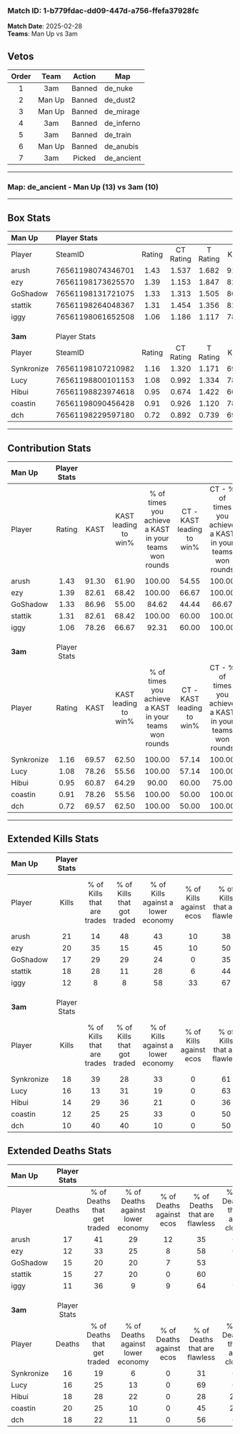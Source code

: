 ### Match ID: 1-b779fdac-dd09-447d-a756-ffefa37928fc  
**Match Date**: 2025-02-28  
**Teams**: Man Up vs 3am  

## Vetos  

| Order | Team | Action | Map |
| :---: | :--: | :----: | --- |
| 1 | 3am | Banned | de_nuke |
| 2 | Man Up | Banned | de_dust2 |
| 3 | Man Up | Banned | de_mirage |
| 4 | 3am | Banned | de_inferno |
| 5 | 3am | Banned | de_train |
| 6 | Man Up | Banned | de_anubis |
| 7 | 3am | Picked | de_ancient |

---  

### **Map**: de_ancient - Man Up (13) vs 3am (10)  
---  

## Box Stats  

| **Man Up** | Player Stats      |        |           |          |       |      |       |         |        |      |     |
| :- | :- | :-: | :-: | :-: | :-: | :-: | :-: | :-: | :-: | :-: | :-: |
| Player     | SteamID           | Rating | CT Rating | T Rating | KAST  | ADR  | Kills | Assists | Deaths | K/D  | HS% |
| arush      | 76561198074346701 |  1.43  |   1.537   |  1.682   | 91.30 | 84.5 |  21   |    9    |   17   | 1.24 | 42  |
| ezy        | 76561198173625570 |  1.39  |   1.153   |  1.847   | 82.61 | 75.4 |  20   |    3    |   12   | 1.67 | 60  |
| GoShadow   | 76561198131721075 |  1.33  |   1.313   |  1.505   | 86.96 | 98.4 |  17   |    7    |   15   | 1.13 | 29  |
| stattik    | 76561198264048367 |  1.31  |   1.454   |  1.356   | 82.61 | 95.8 |  18   |    3    |   15   | 1.20 | 38  |
| iggy       | 76561198061652508 |  1.06  |   1.186   |  1.117   | 78.26 | 65.5 |  12   |    5    |   11   | 1.09 | 58  |
|            |                   |        |           |          |       |      |       |         |        |      |     |
|            |                   |        |           |          |       |      |       |         |        |      |     |
|            |                   |        |           |          |       |      |       |         |        |      |     |
| **3am**    | Player Stats      |        |           |          |       |      |       |         |        |      |     |
| Player     | SteamID           | Rating | CT Rating | T Rating | KAST  | ADR  | Kills | Assists | Deaths | K/D  | HS% |
| Synkronize | 76561198107210982 |  1.16  |   1.320   |  1.171   | 69.57 | 81.8 |  18   |    6    |   16   | 1.13 | 50  |
| Lucy       | 76561198800101153 |  1.08  |   0.992   |  1.334   | 78.26 | 60.2 |  16   |    5    |   16   | 1.00 | 37  |
| Hibui      | 76561198823974618 |  0.95  |   0.674   |  1.422   | 60.87 | 95.8 |  14   |    6    |   18   | 0.78 | 71  |
| coastin    | 76561198090456428 |  0.91  |   0.926   |  1.120   | 78.26 | 78.8 |  12   |    9    |   20   | 0.60 | 50  |
| dch        | 76561198229597180 |  0.72  |   0.892   |  0.739   | 69.57 | 51.3 |  10   |    6    |   18   | 0.56 | 50  |
---  

## Contribution Stats  

| **Man Up** | Player Stats |       |                      |                                                        |                           |                                                             |                          |                                                            |
| :- | :-: | :-: | :-: | :-: | :-: | :-: | :-: | :-: |
| Player     |    Rating    | KAST  | KAST leading to win% | % of times you achieve a KAST in your teams won rounds | CT - KAST leading to win% | CT - % of times you achieve a KAST in your teams won rounds | T - KAST leading to win% | T - % of times you achieve a KAST in your teams won rounds |
| arush      |     1.43     | 91.30 |        61.90         |                         100.00                         |           54.55           |                           100.00                            |          70.00           |                           100.00                           |
| ezy        |     1.39     | 82.61 |        68.42         |                         100.00                         |           66.67           |                           100.00                            |          70.00           |                           100.00                           |
| GoShadow   |     1.33     | 86.96 |        55.00         |                         84.62                          |           44.44           |                            66.67                            |          63.64           |                           100.00                           |
| stattik    |     1.31     | 82.61 |        68.42         |                         100.00                         |           60.00           |                           100.00                            |          77.78           |                           100.00                           |
| iggy       |     1.06     | 78.26 |        66.67         |                         92.31                          |           60.00           |                           100.00                            |          75.00           |                           85.71                            |
|            |              |       |                      |                                                        |                           |                                                             |                          |                                                            |
|            |              |       |                      |                                                        |                           |                                                             |                          |                                                            |
|            |              |       |                      |                                                        |                           |                                                             |                          |                                                            |
| **3am**    | Player Stats |       |                      |                                                        |                           |                                                             |                          |                                                            |
| Player     |    Rating    | KAST  | KAST leading to win% | % of times you achieve a KAST in your teams won rounds | CT - KAST leading to win% | CT - % of times you achieve a KAST in your teams won rounds | T - KAST leading to win% | T - % of times you achieve a KAST in your teams won rounds |
| Synkronize |     1.16     | 69.57 |        62.50         |                         100.00                         |           57.14           |                           100.00                            |          66.67           |                           100.00                           |
| Lucy       |     1.08     | 78.26 |        55.56         |                         100.00                         |           57.14           |                           100.00                            |          54.55           |                           100.00                           |
| Hibui      |     0.95     | 60.87 |        64.29         |                         90.00                          |           60.00           |                            75.00                            |          66.67           |                           100.00                           |
| coastin    |     0.91     | 78.26 |        55.56         |                         100.00                         |           50.00           |                           100.00                            |          60.00           |                           100.00                           |
| dch        |     0.72     | 69.57 |        62.50         |                         100.00                         |           50.00           |                           100.00                            |          75.00           |                           100.00                           |
---  

## Extended Kills Stats  

| **Man Up** | Player Stats |                            |                            |                                    |                         |                              |                                 |                                       |                    |           |
| :- | :-: | :-: | :-: | :-: | :-: | :-: | :-: | :-: | :-: | :-: |
| Player     |    Kills     | % of Kills that are trades | % of Kills that got traded | % of Kills against a lower economy | % of Kills against ecos | % of Kills that are flawless | % of Kills that are close duels | % of Kills that are assisted by flash | Pistol Round Kills | AWP Kills |
| arush      |      21      |             14             |             48             |                 43                 |           10            |              38              |               10                |                   0                   |         0          |     1     |
| ezy        |      20      |             35             |             15             |                 45                 |           10            |              50              |               10                |                   5                   |         0          |     2     |
| GoShadow   |      17      |             29             |             29             |                 24                 |            0            |              35              |               18                |                   0                   |         0          |     4     |
| stattik    |      18      |             28             |             11             |                 28                 |            6            |              44              |               17                |                   0                   |         2          |     0     |
| iggy       |      12      |             8              |             8              |                 58                 |           33            |              67              |                8                |                   0                   |         0          |     2     |
|            |              |                            |                            |                                    |                         |                              |                                 |                                       |                    |           |
|            |              |                            |                            |                                    |                         |                              |                                 |                                       |                    |           |
|            |              |                            |                            |                                    |                         |                              |                                 |                                       |                    |           |
| **3am**    | Player Stats |                            |                            |                                    |                         |                              |                                 |                                       |                    |           |
| Player     |    Kills     | % of Kills that are trades | % of Kills that got traded | % of Kills against a lower economy | % of Kills against ecos | % of Kills that are flawless | % of Kills that are close duels | % of Kills that are assisted by flash | Pistol Round Kills | AWP Kills |
| Synkronize |      18      |             39             |             28             |                 33                 |            0            |              61              |               11                |                   0                   |         0          |     3     |
| Lucy       |      16      |             13             |             31             |                 19                 |            0            |              63              |                0                |                   0                   |         3          |     1     |
| Hibui      |      14      |             29             |             36             |                 21                 |            0            |              36              |                7                |                   0                   |         0          |     2     |
| coastin    |      12      |             25             |             25             |                 33                 |            0            |              50              |                0                |                   0                   |         0          |     1     |
| dch        |      10      |             40             |             40             |                 10                 |            0            |              50              |               10                |                   0                   |         0          |     1     |
## Extended Deaths Stats  

| **Man Up** | Player Stats |                             |                                   |                          |                               |                            |                           |               |
| :- | :-: | :-: | :-: | :-: | :-: | :-: | :-: | :-: |
| Player     |    Deaths    | % of Deaths that get traded | % of Deaths against lower economy | % of Deaths against ecos | % of Deaths that are flawless | % of Deaths that are close | % of Deaths while blinded | Deaths to AWP |
| arush      |      17      |             41              |                29                 |            12            |              35               |             6              |             0             |       1       |
| ezy        |      12      |             33              |                25                 |            8             |              58               |             0              |             0             |       0       |
| GoShadow   |      15      |             20              |                20                 |            7             |              53               |             7              |             0             |       0       |
| stattik    |      15      |             27              |                20                 |            0             |              60               |             7              |             0             |       2       |
| iggy       |      11      |             36              |                 9                 |            9             |              64               |             9              |             0             |       0       |
|            |              |                             |                                   |                          |                               |                            |                           |               |
|            |              |                             |                                   |                          |                               |                            |                           |               |
|            |              |                             |                                   |                          |                               |                            |                           |               |
| **3am**    | Player Stats |                             |                                   |                          |                               |                            |                           |               |
| Player     |    Deaths    | % of Deaths that get traded | % of Deaths against lower economy | % of Deaths against ecos | % of Deaths that are flawless | % of Deaths that are close | % of Deaths while blinded | Deaths to AWP |
| Synkronize |      16      |             19              |                 6                 |            0             |              31               |             6              |             0             |       2       |
| Lucy       |      16      |             25              |                13                 |            0             |              69               |             0              |             0             |       0       |
| Hibui      |      18      |             28              |                22                 |            0             |              28               |             22             |             6             |       0       |
| coastin    |      20      |             25              |                10                 |            0             |              45               |             25             |             0             |       0       |
| dch        |      18      |             22              |                11                 |            0             |              56               |             6              |             0             |       0       |
